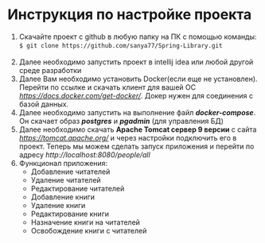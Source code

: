# Инструкция по настройке проекта
1. Скачайте проект с github в любую папку на ПК с помощью команды: <br>
```$ git clone https://github.com/sanya77/Spring-Library.git``` <br><br>
2. Далее необходимо запустить проект в intellij idea или любой другой среде разработки
3. Далее Вам необходимо установить Docker(если еще не установлен). Перейти по ссылке
и скачать клиент для вашей ОС *https://docs.docker.com/get-docker/*. Докер нужен для соединения
с базой данных.
4. Далее необходимо запустить на выполнение файл ***docker-compose***. Он скачает образ 
***postgres*** и ***pgadmin*** (для управления БД)
5. Далее необходимо скачать **Apache Tomcat сервер 9 версии** с сайта
*https://tomcat.apache.org/* и через настройки подключить его в проект. 
Теперь мы можем сделать запуск приложения и перейти по адресу *http://localhost:8080/people/all*
6. Функционал приложения:
    * Добавление читателей
    * Удаление читателей
    * Редактирование читателей
    * Добавление книги
    * Удаление книги
    * Редактирование книги
    * Назначение книги на читателей
    * Освобождение книги с читателей
